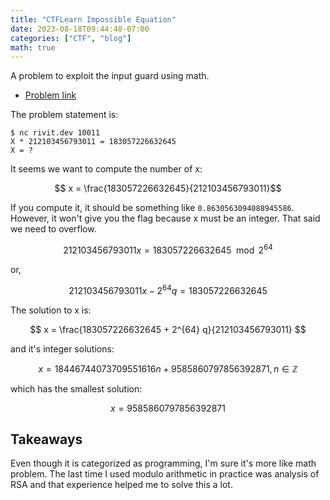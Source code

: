 ```yaml
---
title: "CTFLearn Impossible Equation"
date: 2023-08-18T09:44:48-07:00
categories: ["CTF", "blog"]
math: true
---
```


A problem to exploit the input guard using math.

- [Problem link](https://ctflearn.com/challenge/1234)

The problem statement is:
```
$ nc rivit.dev 10011
X * 212103456793011 = 183057226632645
X = ?
```

It seems we want to compute the number of x:

$$ x = \frac{183057226632645}{212103456793011}$$

If you compute it, it should be something like `0.8630563094088945586`. However, it won't give you the flag because x must be an integer. That said we need to overflow.

$$ 212103456793011x = 183057226632645 \mod{2^{64}} $$

or,

$$ 212103456793011x - 2^{64}q = 183057226632645$$

The solution to x is:

$$ x = \frac{183057226632645 + 2^{64} q}{212103456793011} $$

and it's integer solutions:

$$ x = 18446744073709551616 n + 9585860797856392871, n \in \mathbb{Z} $$

which has the smallest solution:

$$ x = 9585860797856392871 $$

## Takeaways

Even though it is categorized as programming, I'm sure it's more like math
problem. The last time I used modulo arithmetic in practice was analysis of RSA and that
experience helped me to solve this a lot.
